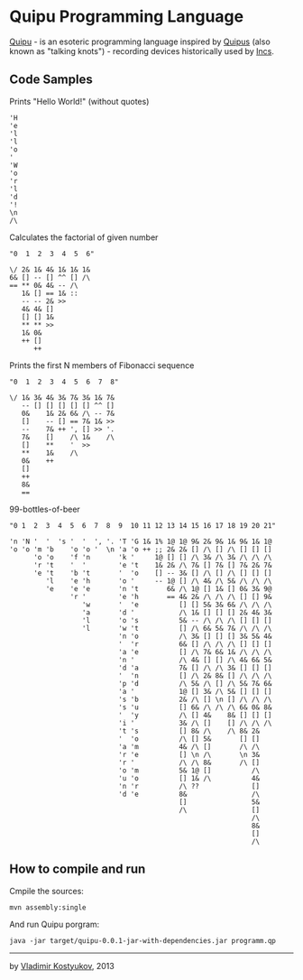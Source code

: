 Quipu Programming Language
==========================

[Quipu](http://esolangs.org/wiki/Quipu) - is an esoteric programming language inspired by [Quipus](http://en.wikipedia.org/wiki/Quipu)
(also known as "talking knots") - recording devices historically used by [Incs](http://en.wikipedia.org/wiki/Inca_Empire). 

Code Samples
------------

Prints "Hello World!" (without quotes)

    'H
    'e
    'l
    'l
    'o
    ' 
    'W
    'o
    'r
    'l
    'd
    '!
    \n
    /\

Calculates the factorial of given number 

    "0  1  2  3  4  5  6"

    \/ 2& 1& 4& 1& 1& 1&
    6& [] -- [] ^^ [] /\
    == ** 0& 4& -- /\    
       1& [] == 1& :: 
       -- -- 2& >>        
       4& 4& []           
       [] [] 1&           
       ** ** >>          
       1& 0&
       ++ []
          ++

Prints the first N members of Fibonacci sequence

    "0  1  2  3  4  5  6  7  8"

    \/ 1& 3& 4& 3& 7& 3& 1& 7&
       -- [] [] [] [] [] ^^ []
       0&    1& 2& 6& /\ -- 7&
       []    -- [] == 7& 1& >>
       --    7& ++ ', [] >> '.
       7&    []    /\ 1&    /\
       []    **    '  >>
       **    1&    /\
       0&    ++
       []
       ++
       8&
       ==

99-bottles-of-beer

    "0 1  2  3  4  5  6  7  8  9  10 11 12 13 14 15 16 17 18 19 20 21"

    'n 'N '  '  's '  '  ', '. 'T 'G 1& 1% 1@ 1@ 9& 2& 9& 1& 9& 1& 1@
    'o 'o 'm 'b    'o 'o '  \n 'a 'o ++ ;; 2& 2& [] /\ [] /\ [] [] []
          'o 'o    'f 'n       'k '     1@ [] [] /\ 3& /\ 3& /\ /\ /\
          'r 't    '  '        'e 't    1& 2& /\ 7& [] 7& [] 7& 2& 7&
          'e 't    'b 't       '  'o    [] -- 3& [] /\ [] /\ [] [] []
             'l    'e 'h       'o '     -- 1@ [] /\ 4& /\ 5& /\ /\ /\
             'e    'e 'e       'n 't       6& /\ 1@ [] 1& [] 0& 3& 9@
                   'r '        'e 'h       == 4& 2& /\ /\ /\ [] [] 9&
                      'w       '  'e          [] [] 5& 3& 6& /\ /\ /\
                      'a       'd '           /\ 1& [] [] [] 2& 4& 3&
                      'l       'o 's          5& -- /\ /\ /\ [] [] []
                      'l       'w 't          [] /\ 6& 5& 7& /\ /\ /\
                               'n 'o          /\ 3& [] [] [] 3& 5& 4&
                               '  'r          6& [] /\ /\ /\ [] [] []
                               'a 'e          [] /\ 7& 6& 1& /\ /\ /\
                               'n '           /\ 4& [] [] /\ 4& 6& 5&
                               'd 'a          7& [] /\ /\ 3& [] [] []
                               '  'n          [] /\ 2& 8& [] /\ /\ /\
                               'p 'd          /\ 5& /\ [] /\ 5& 7& 6&
                               'a '           1@ [] 3& /\ 5& [] [] []
                               's 'b          2& /\ [] \n [] /\ /\ /\
                               's 'u          [] 6& /\ /\ /\ 6& 0& 8&
                               '  'y          /\ [] 4&    8& [] [] []
                               'i '           3& /\ []    [] /\ /\ /\
                               't 's          [] 8& /\    /\ 8& 2&
                               '  'o          /\ [] 5&       [] []
                               'a 'm          4& /\ []       /\ /\
                               'r 'e          [] \n /\       \n 3&
                               'r '           /\ /\ 8&       /\ []
                               'o 'm          5& 1@ []          /\
                               'u 'o          [] 1& /\          4&
                               'n 'r          /\ ??             []
                               'd 'e          8&                /\
                                              []                5&
                                              /\                []
                                                                /\
                                                                8&
                                                                []
                                                                /\

How to compile and run
----------------------

Cmpile the sources:

    mvn assembly:single
    
And run Quipu porgram:

    java -jar target/quipu-0.0.1-jar-with-dependencies.jar programm.qp

----
by [Vladimir Kostyukov](http://vkostyukov.ru), 2013

